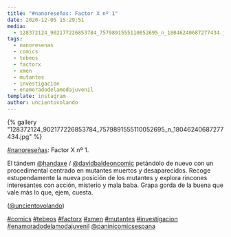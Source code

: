 ```yaml
---
title: "#nanoreseñas: Factor X nº 1"
date: 2020-12-05 15:29:51
media: 
  - 128372124_902177226853784_7579891555110052695_n_18046240687277434.jpg
tags: 
  - nanoresenas
  - comics
  - tebeos
  - factorx
  - xmen
  - mutantes
  - investigacion
  - enamoradodelamodajuvenil
template: instagram
author: uncientovolando
---
```


{% gallery "128372124_902177226853784_7579891555110052695_n_18046240687277434.jpg" %}

[#nanoreseñas](/etiquetas/nanoresenas): Factor X nº 1.

El tándem [@handaxe](https://instagram.com/handaxe) / [@davidbaldeoncomic](https://instagram.com/davidbaldeoncomic) petándolo de nuevo con un procedimental centrado en mutantes muertos y desaparecidos. Recoge estupendamente la nueva posición de los mutantes y explora rincones interesantes con acción, misterio y mala baba. Grapa gorda de la buena que vale más lo que, ejem, cuesta.

([@uncientovolando](https://instagram.com/uncientovolando))

[#comics](/etiquetas/comics) [#tebeos](/etiquetas/tebeos) [#factorx](/etiquetas/factorx) [#xmen](/etiquetas/xmen) [#mutantes](/etiquetas/mutantes) [#investigacion](/etiquetas/investigacion) [#enamoradodelamodajuvenil](/etiquetas/enamoradodelamodajuvenil) [@paninicomicsespana](https://instagram.com/paninicomicsespana)

